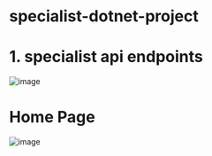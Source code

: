# specialist-dotnet-project
# 1. specialist api endpoints
![image](https://user-images.githubusercontent.com/62290643/206857769-ccc20f32-f915-4a7b-9fa0-f11a66362f75.png)
# Home Page
![image](https://user-images.githubusercontent.com/62290643/210154107-b1720050-2ff8-4bff-9a46-15a07012ab90.png)


